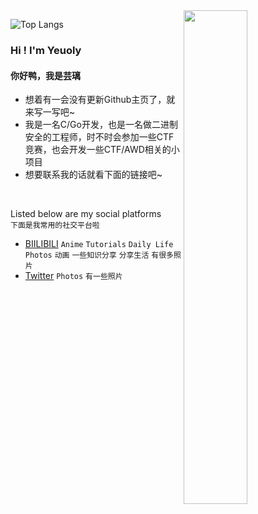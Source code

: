 <a href="https://github.com/Yeuoly?tab=repositories">
  <img align="right" src="https://github-readme-stats.vercel.app/api?username=Yeuoly&show_icons=true&title_color=000&icon_color=0099ff&text_color=000&bg_color=ffffff&hide_border=true" width="45%" />
</a>

![Top Langs](https://github-readme-stats.vercel.app/api/top-langs/?username=Yeuoly&hide_progress=true)

### Hi ! I'm Yeuoly
#### 你好鸭，我是芸璃

- 想着有一会没有更新Github主页了，就来写一写吧~
- 我是一名C/Go开发，也是一名做二进制安全的工程师，时不时会参加一些CTF竞赛，也会开发一些CTF/AWD相关的小项目
- 想要联系我的话就看下面的链接吧~
<br>

Listed below are my social platforms
<br>`下面是我常用的社交平台啦`

- [BIILIBILI](https://space.bilibili.com/40691233) `Anime` `Tutorials` `Daily Life` `Photos` `动画` `一些知识分享` `分享生活` `有很多照片`
- [Twitter](https://twitter.com/Yeuoly1) `Photos` `有一些照片`
